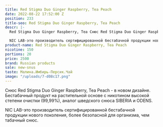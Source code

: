 ```yaml
---
title: Red Stigma Duo Ginger Raspberry, Tea Peach
date: 2022-08-22 17:52:00 Z
position: 233
title-seo: Red Stigma Duo Ginger Raspberry, Tea Peach
descr: |-
  Red Stigma Duo Ginger Raspberry, Tea Снюс Red Stigma Duo Ginger Raspberry, Tea Peach - в новом дизайне. Бестабачный продукт на растительной основе с никотином высокой степени очистки (99,99%), аналог шведского снюса SIBERIA и ODENS.

  NIC LAB-это производитель сертифицированной бестабачной продукции нового поколения, более безопасной для организма, чем табачный снюс.Peach
product-name: Red Stigma Duo Ginger Raspberry, Tea Peach
nicotine: 150
portions: 20
price: 2500
brand: Russian products
sale: new-snus
taste: Малина.Имбирь-Персик.Чай
image: "/uploads/7-d08c17.png"
---
```


Снюс Red Stigma Duo Ginger Raspberry, Tea Peach - в новом дизайне. Бестабачный продукт на растительной основе с никотином высокой степени очистки (99,99%), аналог шведского снюса SIBERIA и ODENS.

NIC LAB-это производитель сертифицированной бестабачной продукции нового поколения, более безопасной для организма, чем табачный снюс.